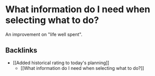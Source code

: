# What information do I need when selecting what to do?
An improvement on "life well spent".

## Backlinks
* [[Added historical rating to today's planning]]
	* [[What information do I need when selecting what to do?]]

<!-- #p1 -->

<!-- {BearID:4FA7E323-D46F-48D2-B1A6-38E6A74FDE77-47819-0000B10125B3651D} -->
